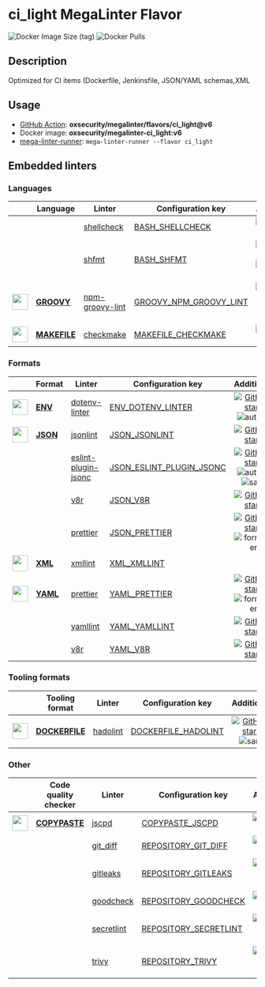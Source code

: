 # ci_light MegaLinter Flavor

![Docker Image Size (tag)](https://img.shields.io/docker/image-size/oxsecurity/megalinter-ci_light/v6)
![Docker Pulls](https://img.shields.io/docker/pulls/oxsecurity/megalinter-ci_light)

## Description

Optimized for CI items (Dockerfile, Jenkinsfile, JSON/YAML schemas,XML

## Usage

- [GitHub Action](https://oxsecurity.github.io/megalinter/6.7.1/installation/#github-action): **oxsecurity/megalinter/flavors/ci_light@v6**
- Docker image: **oxsecurity/megalinter-ci_light:v6**
- [mega-linter-runner](https://oxsecurity.github.io/megalinter/6.7.1/mega-linter-runner/): `mega-linter-runner --flavor ci_light`

## Embedded linters

### Languages

|                                                                             <!-- -->                                                                              | Language                                                                            | Linter                                                                                               | Configuration key                                                                                           |                                                                                                                     Additional                                                                                                                      |
|:-----------------------------------------------------------------------------------------------------------------------------------------------------------------:|-------------------------------------------------------------------------------------|------------------------------------------------------------------------------------------------------|-------------------------------------------------------------------------------------------------------------|:---------------------------------------------------------------------------------------------------------------------------------------------------------------------------------------------------------------------------------------------------:|
|                                                                   <!-- --> <!-- linter-icon -->                                                                   |                                                                                     | [shellcheck](https://oxsecurity.github.io/megalinter/6.7.1/descriptors/bash_shellcheck/)             | [BASH_SHELLCHECK](https://oxsecurity.github.io/megalinter/6.7.1/descriptors/bash_shellcheck/)               |                                                        [![GitHub stars](https://img.shields.io/github/stars/koalaman/shellcheck?cacheSeconds=3600)](https://github.com/koalaman/shellcheck)                                                         |
|                                                                   <!-- --> <!-- linter-icon -->                                                                   |                                                                                     | [shfmt](https://oxsecurity.github.io/megalinter/6.7.1/descriptors/bash_shfmt/)                       | [BASH_SHFMT](https://oxsecurity.github.io/megalinter/6.7.1/descriptors/bash_shfmt/)                         |                                        [![GitHub stars](https://img.shields.io/github/stars/mvdan/sh?cacheSeconds=3600)](https://github.com/mvdan/sh) ![formatter](https://shields.io/badge/-format-yellow)                                         |
| <img src="https://github.com/oxsecurity/megalinter/raw/main/docs/assets/icons/groovy.ico" alt="" height="32px" class="megalinter-icon"></a> <!-- linter-icon -->  | [**GROOVY**](https://oxsecurity.github.io/megalinter/6.7.1/descriptors/groovy/)     | [npm-groovy-lint](https://oxsecurity.github.io/megalinter/6.7.1/descriptors/groovy_npm_groovy_lint/) | [GROOVY_NPM_GROOVY_LINT](https://oxsecurity.github.io/megalinter/6.7.1/descriptors/groovy_npm_groovy_lint/) | [![GitHub stars](https://img.shields.io/github/stars/nvuillam/npm-groovy-lint?cacheSeconds=3600)](https://github.com/nvuillam/npm-groovy-lint) ![autofix](https://shields.io/badge/-autofix-green) ![sarif](https://shields.io/badge/-SARIF-orange) |
| <img src="https://github.com/oxsecurity/megalinter/raw/main/docs/assets/icons/default.ico" alt="" height="32px" class="megalinter-icon"></a> <!-- linter-icon --> | [**MAKEFILE**](https://oxsecurity.github.io/megalinter/6.7.1/descriptors/makefile/) | [checkmake](https://oxsecurity.github.io/megalinter/6.7.1/descriptors/makefile_checkmake/)           | [MAKEFILE_CHECKMAKE](https://oxsecurity.github.io/megalinter/6.7.1/descriptors/makefile_checkmake/)         |                                                           [![GitHub stars](https://img.shields.io/github/stars/mrtazz/checkmake?cacheSeconds=3600)](https://github.com/mrtazz/checkmake)                                                            |

### Formats

|                                                                            <!-- -->                                                                            | Format                                                                      | Linter                                                                                                     | Configuration key                                                                                               |                                                                                                                          Additional                                                                                                                           |
|:--------------------------------------------------------------------------------------------------------------------------------------------------------------:|-----------------------------------------------------------------------------|------------------------------------------------------------------------------------------------------------|-----------------------------------------------------------------------------------------------------------------|:-------------------------------------------------------------------------------------------------------------------------------------------------------------------------------------------------------------------------------------------------------------:|
| <img src="https://github.com/oxsecurity/megalinter/raw/main/docs/assets/icons/env.ico" alt="" height="32px" class="megalinter-icon"></a> <!-- linter-icon -->  | [**ENV**](https://oxsecurity.github.io/megalinter/6.7.1/descriptors/env/)   | [dotenv-linter](https://oxsecurity.github.io/megalinter/6.7.1/descriptors/env_dotenv_linter/)              | [ENV_DOTENV_LINTER](https://oxsecurity.github.io/megalinter/6.7.1/descriptors/env_dotenv_linter/)               |                           [![GitHub stars](https://img.shields.io/github/stars/dotenv-linter/dotenv-linter?cacheSeconds=3600)](https://github.com/dotenv-linter/dotenv-linter) ![autofix](https://shields.io/badge/-autofix-green)                            |
| <img src="https://github.com/oxsecurity/megalinter/raw/main/docs/assets/icons/json.ico" alt="" height="32px" class="megalinter-icon"></a> <!-- linter-icon --> | [**JSON**](https://oxsecurity.github.io/megalinter/6.7.1/descriptors/json/) | [jsonlint](https://oxsecurity.github.io/megalinter/6.7.1/descriptors/json_jsonlint/)                       | [JSON_JSONLINT](https://oxsecurity.github.io/megalinter/6.7.1/descriptors/json_jsonlint/)                       |                                                                [![GitHub stars](https://img.shields.io/github/stars/prantlf/jsonlint?cacheSeconds=3600)](https://github.com/prantlf/jsonlint)                                                                 |
|                                                                 <!-- --> <!-- linter-icon -->                                                                  |                                                                             | [eslint-plugin-jsonc](https://oxsecurity.github.io/megalinter/6.7.1/descriptors/json_eslint_plugin_jsonc/) | [JSON_ESLINT_PLUGIN_JSONC](https://oxsecurity.github.io/megalinter/6.7.1/descriptors/json_eslint_plugin_jsonc/) | [![GitHub stars](https://img.shields.io/github/stars/ota-meshi/eslint-plugin-jsonc?cacheSeconds=3600)](https://github.com/ota-meshi/eslint-plugin-jsonc) ![autofix](https://shields.io/badge/-autofix-green) ![sarif](https://shields.io/badge/-SARIF-orange) |
|                                                                 <!-- --> <!-- linter-icon -->                                                                  |                                                                             | [v8r](https://oxsecurity.github.io/megalinter/6.7.1/descriptors/json_v8r/)                                 | [JSON_V8R](https://oxsecurity.github.io/megalinter/6.7.1/descriptors/json_v8r/)                                 |                                                                    [![GitHub stars](https://img.shields.io/github/stars/chris48s/v8r?cacheSeconds=3600)](https://github.com/chris48s/v8r)                                                                     |
|                                                                 <!-- --> <!-- linter-icon -->                                                                  |                                                                             | [prettier](https://oxsecurity.github.io/megalinter/6.7.1/descriptors/json_prettier/)                       | [JSON_PRETTIER](https://oxsecurity.github.io/megalinter/6.7.1/descriptors/json_prettier/)                       |                                    [![GitHub stars](https://img.shields.io/github/stars/prettier/prettier?cacheSeconds=3600)](https://github.com/prettier/prettier) ![formatter](https://shields.io/badge/-format-yellow)                                     |
| <img src="https://github.com/oxsecurity/megalinter/raw/main/docs/assets/icons/xml.ico" alt="" height="32px" class="megalinter-icon"></a> <!-- linter-icon -->  | [**XML**](https://oxsecurity.github.io/megalinter/6.7.1/descriptors/xml/)   | [xmllint](https://oxsecurity.github.io/megalinter/6.7.1/descriptors/xml_xmllint/)                          | [XML_XMLLINT](https://oxsecurity.github.io/megalinter/6.7.1/descriptors/xml_xmllint/)                           |                                                                                                                                                                                                                                                               |
| <img src="https://github.com/oxsecurity/megalinter/raw/main/docs/assets/icons/yaml.ico" alt="" height="32px" class="megalinter-icon"></a> <!-- linter-icon --> | [**YAML**](https://oxsecurity.github.io/megalinter/6.7.1/descriptors/yaml/) | [prettier](https://oxsecurity.github.io/megalinter/6.7.1/descriptors/yaml_prettier/)                       | [YAML_PRETTIER](https://oxsecurity.github.io/megalinter/6.7.1/descriptors/yaml_prettier/)                       |                                    [![GitHub stars](https://img.shields.io/github/stars/prettier/prettier?cacheSeconds=3600)](https://github.com/prettier/prettier) ![formatter](https://shields.io/badge/-format-yellow)                                     |
|                                                                 <!-- --> <!-- linter-icon -->                                                                  |                                                                             | [yamllint](https://oxsecurity.github.io/megalinter/6.7.1/descriptors/yaml_yamllint/)                       | [YAML_YAMLLINT](https://oxsecurity.github.io/megalinter/6.7.1/descriptors/yaml_yamllint/)                       |                                                            [![GitHub stars](https://img.shields.io/github/stars/adrienverge/yamllint?cacheSeconds=3600)](https://github.com/adrienverge/yamllint)                                                             |
|                                                                 <!-- --> <!-- linter-icon -->                                                                  |                                                                             | [v8r](https://oxsecurity.github.io/megalinter/6.7.1/descriptors/yaml_v8r/)                                 | [YAML_V8R](https://oxsecurity.github.io/megalinter/6.7.1/descriptors/yaml_v8r/)                                 |                                                                    [![GitHub stars](https://img.shields.io/github/stars/chris48s/v8r?cacheSeconds=3600)](https://github.com/chris48s/v8r)                                                                     |

### Tooling formats

|                                                                               <!-- -->                                                                               | Tooling format                                                                          | Linter                                                                                     | Configuration key                                                                                     |                                                                                    Additional                                                                                     |
|:--------------------------------------------------------------------------------------------------------------------------------------------------------------------:|-----------------------------------------------------------------------------------------|--------------------------------------------------------------------------------------------|-------------------------------------------------------------------------------------------------------|:---------------------------------------------------------------------------------------------------------------------------------------------------------------------------------:|
| <img src="https://github.com/oxsecurity/megalinter/raw/main/docs/assets/icons/dockerfile.ico" alt="" height="32px" class="megalinter-icon"></a> <!-- linter-icon --> | [**DOCKERFILE**](https://oxsecurity.github.io/megalinter/6.7.1/descriptors/dockerfile/) | [hadolint](https://oxsecurity.github.io/megalinter/6.7.1/descriptors/dockerfile_hadolint/) | [DOCKERFILE_HADOLINT](https://oxsecurity.github.io/megalinter/6.7.1/descriptors/dockerfile_hadolint/) | [![GitHub stars](https://img.shields.io/github/stars/hadolint/hadolint?cacheSeconds=3600)](https://github.com/hadolint/hadolint) ![sarif](https://shields.io/badge/-SARIF-orange) |

### Other

|                                                                              <!-- -->                                                                               | Code quality checker                                                                  | Linter                                                                                         | Configuration key                                                                                         |                                                                                        Additional                                                                                         |
|:-------------------------------------------------------------------------------------------------------------------------------------------------------------------:|---------------------------------------------------------------------------------------|------------------------------------------------------------------------------------------------|-----------------------------------------------------------------------------------------------------------|:-----------------------------------------------------------------------------------------------------------------------------------------------------------------------------------------:|
| <img src="https://github.com/oxsecurity/megalinter/raw/main/docs/assets/icons/copypaste.ico" alt="" height="32px" class="megalinter-icon"></a> <!-- linter-icon --> | [**COPYPASTE**](https://oxsecurity.github.io/megalinter/6.7.1/descriptors/copypaste/) | [jscpd](https://oxsecurity.github.io/megalinter/6.7.1/descriptors/copypaste_jscpd/)            | [COPYPASTE_JSCPD](https://oxsecurity.github.io/megalinter/6.7.1/descriptors/copypaste_jscpd/)             |                              [![GitHub stars](https://img.shields.io/github/stars/kucherenko/jscpd?cacheSeconds=3600)](https://github.com/kucherenko/jscpd)                               |
|                                                                    <!-- --> <!-- linter-icon -->                                                                    |                                                                                       | [git_diff](https://oxsecurity.github.io/megalinter/6.7.1/descriptors/repository_git_diff/)     | [REPOSITORY_GIT_DIFF](https://oxsecurity.github.io/megalinter/6.7.1/descriptors/repository_git_diff/)     |                                       [![GitHub stars](https://img.shields.io/github/stars/git/git?cacheSeconds=3600)](https://github.com/git/git)                                        |
|                                                                    <!-- --> <!-- linter-icon -->                                                                    |                                                                                       | [gitleaks](https://oxsecurity.github.io/megalinter/6.7.1/descriptors/repository_gitleaks/)     | [REPOSITORY_GITLEAKS](https://oxsecurity.github.io/megalinter/6.7.1/descriptors/repository_gitleaks/)     |  [![GitHub stars](https://img.shields.io/github/stars/zricethezav/gitleaks?cacheSeconds=3600)](https://github.com/zricethezav/gitleaks) ![sarif](https://shields.io/badge/-SARIF-orange)  |
|                                                                    <!-- --> <!-- linter-icon -->                                                                    |                                                                                       | [goodcheck](https://oxsecurity.github.io/megalinter/6.7.1/descriptors/repository_goodcheck/)   | [REPOSITORY_GOODCHECK](https://oxsecurity.github.io/megalinter/6.7.1/descriptors/repository_goodcheck/)   |                               [![GitHub stars](https://img.shields.io/github/stars/sider/goodcheck?cacheSeconds=3600)](https://github.com/sider/goodcheck)                                |
|                                                                    <!-- --> <!-- linter-icon -->                                                                    |                                                                                       | [secretlint](https://oxsecurity.github.io/megalinter/6.7.1/descriptors/repository_secretlint/) | [REPOSITORY_SECRETLINT](https://oxsecurity.github.io/megalinter/6.7.1/descriptors/repository_secretlint/) | [![GitHub stars](https://img.shields.io/github/stars/secretlint/secretlint?cacheSeconds=3600)](https://github.com/secretlint/secretlint) ![sarif](https://shields.io/badge/-SARIF-orange) |
|                                                                    <!-- --> <!-- linter-icon -->                                                                    |                                                                                       | [trivy](https://oxsecurity.github.io/megalinter/6.7.1/descriptors/repository_trivy/)           | [REPOSITORY_TRIVY](https://oxsecurity.github.io/megalinter/6.7.1/descriptors/repository_trivy/)           |    [![GitHub stars](https://img.shields.io/github/stars/aquasecurity/trivy?cacheSeconds=3600)](https://github.com/aquasecurity/trivy) ![sarif](https://shields.io/badge/-SARIF-orange)    |

